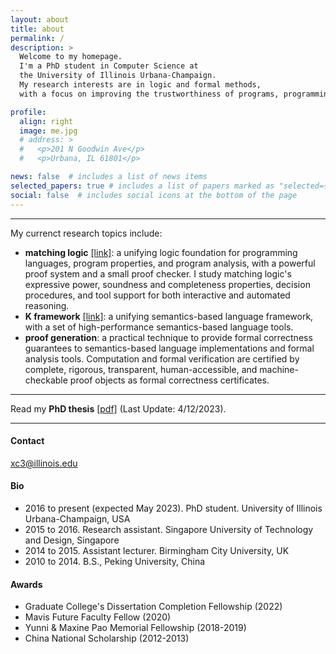 ```yaml
---
layout: about
title: about
permalink: /
description: >
  Welcome to my homepage.
  I'm a PhD student in Computer Science at
  the University of Illinois Urbana-Champaign.
  My research interests are in logic and formal methods,
  with a focus on improving the trustworthiness of programs, programming language implementations, and formal analysis tools.

profile:
  align: right
  image: me.jpg
  # address: >
  #   <p>201 N Goodwin Ave</p>
  #   <p>Urbana, IL 61801</p>

news: false  # includes a list of news items
selected_papers: true # includes a list of papers marked as "selected={true}"
social: false  # includes social icons at the bottom of the page
---
```


---

My currenct research topics include:
* **matching logic** [[link]](http://matching-logic.org): a unifying logic foundation for programming languages, program properties,
  and program analysis, with a powerful proof system and a small proof checker. 
  I study matching logic's expressive power, soundness and completeness properties,
  decision procedures, and tool support for both interactive and automated reasoning. 
* **K framework** [[link]](https://kframework.org): a unifying semantics-based language framework, with a set of high-performance
  semantics-based language tools.
* **proof generation**: a practical technique to provide formal correctness guarantees to semantics-based language implementations and formal analysis tools. Computation and formal verification are certified by complete, rigorous, transparent, human-accessible, and machine-checkable proof objects as formal correctness certificates.  

---

Read my **PhD thesis** [[pdf]](assets/pdf/chen-thesis.pdf) (Last Update: 4/12/2023).

---

#### **Contact**
xc3@illinois.edu

#### **Bio**
* 2016 to present (expected May 2023). 
  PhD student. University of Illinois Urbana-Champaign, USA
* 2015 to 2016. 
  Research assistant. Singapore University of Technology and Design, Singapore
* 2014 to 2015. Assistant lecturer. Birmingham City University, UK
* 2010 to 2014. B.S., Peking University, China

#### **Awards**
* Graduate College's Dissertation Completion Fellowship (2022)
* Mavis Future Faculty Fellow (2020)
* Yunni & Maxine Pao Memorial Fellowship (2018-2019)
* China National Scholarship (2012-2013)